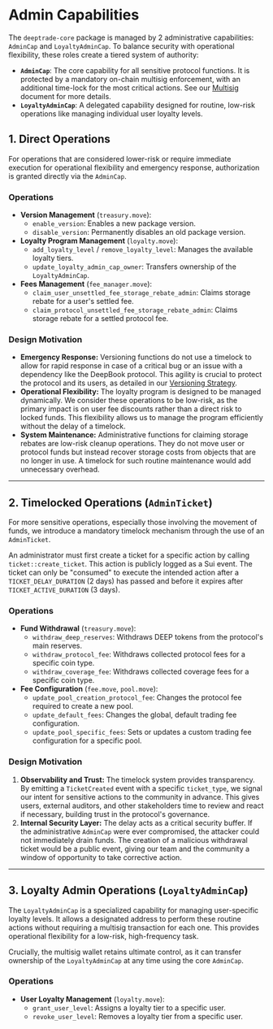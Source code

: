 # Admin Capabilities

The `deeptrade-core` package is managed by 2 administrative capabilities: `AdminCap` and `LoyaltyAdminCap`.
To balance security with operational flexibility, these roles create a tiered system of authority:

- **`AdminCap`**: The core capability for all sensitive protocol functions. It is protected by a mandatory on-chain multisig enforcement, with an additional time-lock for the most critical actions. See our [Multisig](./multisig.md) document for more details.
- **`LoyaltyAdminCap`**: A delegated capability designed for routine, low-risk operations like managing individual user loyalty levels.

## 1. Direct Operations

For operations that are considered lower-risk or require immediate execution for operational flexibility and emergency response, authorization is granted directly via the `AdminCap`.

### Operations

- **Version Management** (`treasury.move`):
  - `enable_version`: Enables a new package version.
  - `disable_version`: Permanently disables an old package version.
- **Loyalty Program Management** (`loyalty.move`):
  - `add_loyalty_level` / `remove_loyalty_level`: Manages the available loyalty tiers.
  - `update_loyalty_admin_cap_owner`: Transfers ownership of the `LoyaltyAdminCap`.
- **Fees Management** (`fee_manager.move`):
  - `claim_user_unsettled_fee_storage_rebate_admin`: Claims storage rebate for a user's settled fee.
  - `claim_protocol_unsettled_fee_storage_rebate_admin`: Claims storage rebate for a settled protocol fee.

### Design Motivation

- **Emergency Response:** Versioning functions do not use a timelock to allow for rapid response in case of a critical bug or an issue with a dependency like the DeepBook protocol. This agility is crucial to protect the protocol and its users, as detailed in our [Versioning Strategy](./versioning.md).
- **Operational Flexibility:** The loyalty program is designed to be managed dynamically. We consider these operations to be low-risk, as the primary impact is on user fee discounts rather than a direct risk to locked funds. This flexibility allows us to manage the program efficiently without the delay of a timelock.
- **System Maintenance:** Administrative functions for claiming storage rebates are low-risk cleanup operations. They do not move user or protocol funds but instead recover storage costs from objects that are no longer in use. A timelock for such routine maintenance would add unnecessary overhead.

---

## 2. Timelocked Operations (`AdminTicket`)

For more sensitive operations, especially those involving the movement of funds, we introduce a mandatory timelock mechanism through the use of an `AdminTicket`.

An administrator must first create a ticket for a specific action by calling `ticket::create_ticket`. This action is publicly logged as a Sui event. The ticket can only be "consumed" to execute the intended action after a `TICKET_DELAY_DURATION` (2 days) has passed and before it expires after `TICKET_ACTIVE_DURATION` (3 days).

### Operations

- **Fund Withdrawal** (`treasury.move`):
  - `withdraw_deep_reserves`: Withdraws DEEP tokens from the protocol's main reserves.
  - `withdraw_protocol_fee`: Withdraws collected protocol fees for a specific coin type.
  - `withdraw_coverage_fee`: Withdraws collected coverage fees for a specific coin type.
- **Fee Configuration** (`fee.move`, `pool.move`):
  - `update_pool_creation_protocol_fee`: Changes the protocol fee required to create a new pool.
  - `update_default_fees`: Changes the global, default trading fee configuration.
  - `update_pool_specific_fees`: Sets or updates a custom trading fee configuration for a specific pool.

### Design Motivation

1.  **Observability and Trust:** The timelock system provides transparency. By emitting a `TicketCreated` event with a specific `ticket_type`, we signal our intent for sensitive actions to the community in advance. This gives users, external auditors, and other stakeholders time to review and react if necessary, building trust in the protocol's governance.
2.  **Internal Security Layer:** The delay acts as a critical security buffer. If the administrative `AdminCap` were ever compromised, the attacker could not immediately drain funds. The creation of a malicious withdrawal ticket would be a public event, giving our team and the community a window of opportunity to take corrective action.

---

## 3. Loyalty Admin Operations (`LoyaltyAdminCap`)

The `LoyaltyAdminCap` is a specialized capability for managing user-specific loyalty levels. It allows a designated address to perform these routine actions without requiring a multisig transaction for each one. This provides operational flexibility for a low-risk, high-frequency task.

Crucially, the multisig wallet retains ultimate control, as it can transfer ownership of the `LoyaltyAdminCap` at any time using the core `AdminCap`.

### Operations

- **User Loyalty Management** (`loyalty.move`):
  - `grant_user_level`: Assigns a loyalty tier to a specific user.
  - `revoke_user_level`: Removes a loyalty tier from a specific user.
